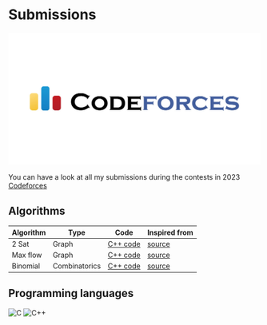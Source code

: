 # Submissions

![alt text](codeforces.jpeg)

You can have a look at all my submissions during the contests in 2023 [Codeforces](https://codeforces.com/)

## Algorithms

<div align="center">


| Algorithm | Type | Code | Inspired from |
| ------------- |---------------------- |------------------|-----------------|
| 2 Sat | Graph | [C++ code](./algorithms/two_sat.cpp) | [source](https://codeforces.com/blog/entry/92977) | 
| Max flow | Graph | [C++ code](./algorithms/flow.cpp) | [source](https://cp-algorithms.com/graph/edmonds_karp.html) | 
| Binomial | Combinatorics | [C++ code](./algorithms/binomial.cpp) | [source](https://cp-algorithms.com/combinatorics/binomial-coefficients.html) | 
</div>

## Programming languages

![C](https://img.shields.io/badge/c-%2300599C.svg?style=for-the-badge&logo=c&logoColor=white)
![C++](https://img.shields.io/badge/c++-%2300599C.svg?style=for-the-badge&logo=c%2B%2B&logoColor=white)
 
